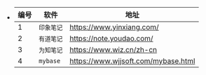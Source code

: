 - |编号|软件|地址|
  |--|--|--|
  |1|`印象笔记`|https://www.yinxiang.com/|
  |2|`有道笔记`|https://note.youdao.com/|
  |3|`为知笔记`|https://www.wiz.cn/zh-cn|
  |4|`mybase`|https://www.wjjsoft.com/mybase.html|